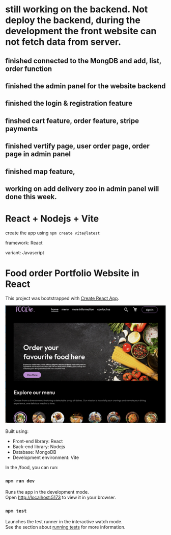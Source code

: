 # still working on the backend. Not deploy the backend, during the development the front website can not fetch data from server.

## finished connected to the MongDB and add, list, order function

## finished the admin panel for the website backend

## finished the login & registration feature

## finshed cart feature, order feature, stripe payments

## finished vertify page, user order page, order page in admin panel

## finished map feature,

## working on add delivery zoo in admin panel will done this week.

# React + Nodejs + Vite

create the app using `npm create vite@latest`

framework: React

variant: Javascript

# Food order Portfolio Website in React

This project was bootstrapped with [Create React App](https://github.com/facebook/create-react-app).

<img width="1266" alt="Screen Shot 2022-06-19 at 2 18 18 PM" src="https://github.com/Jiayulllll/portofolio/blob/master/my-web/public/images/projects/2.png">

Built using:

- Front-end library: React
- Back-end library: Nodejs
- Database: MongoDB
- Development environment: Vite

In the /food, you can run:

### `npm run dev`

Runs the app in the development mode.\
Open [http://localhost:5173](http://localhost:5173) to view it in your browser.

### `npm test`

Launches the test runner in the interactive watch mode.\
See the section about [running tests](https://facebook.github.io/create-react-app/docs/running-tests) for more information.
